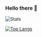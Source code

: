 ### Hello there 👋

<!--
**abdulmalik29/abdulmalik29** is a ✨ _special_ ✨ repository because its `README.md` (this file) appears on your GitHub profile.

Here are some ideas to get you started:

- 🔭 I’m currently working on ...
- 🌱 I’m currently learning ...
- 👯 I’m looking to collaborate on ...
- 🤔 I’m looking for help with ...
- 💬 Ask me about ...
- 📫 How to reach me: ...
- 😄 Pronouns: ...
- ⚡ Fun fact: ...

-->
![Stats](http://github-profile-summary-cards.vercel.app/api/cards/profile-details?username=abdulmalik29&theme=github_dark)

[![Top Langs](https://github-readme-stats.vercel.app/api/top-langs/?username=abdulmalik29&size_weight=0.6&count_weight=0.4&langs_count=10&layout=compact&theme=radical)](https://github.com/anuraghazra/github-readme-stats)



